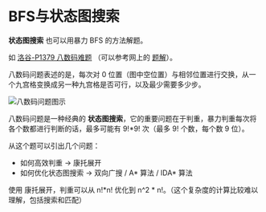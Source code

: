 # BFS与状态图搜索

**状态图搜索** 也可以用暴力 BFS 的方法解题。

如 [洛谷-P1379 八数码难题](https://www.luogu.com.cn/problem/P1379) （可以参考网上的 [题解](https://zhuanlan.zhihu.com/p/266830722)）。

八数码问题表述的是，每次对 0 位置（图中空位置）与相邻位置进行交换，从一个九宫格变换成另一种九宫格是否可行，以及最少需要多少步。

![八数码问题图示](https://pic1.zhimg.com/80/v2-62b7b2cf0b3331b0232852877f06f37c_720w.jpg)

八数码问题是一种经典的 **状态图搜索**，它的重要问题在于判重，暴力判重每次将各个数都进行判断的话，最多可能有 9!*9! 次（最多 9! 个数，每个数 9 位）。

从这个题可以引出几个问题：
- 如何高效判重 -> 康托展开
- 如何优化状态图搜索 -> 双向广搜 / A* 算法 / IDA* 算法

使用 康托展开，判重可以从 n!*n! 优化到 n^2 * n!。（这个复杂度的计算比较难以理解，包括搜索和匹配）